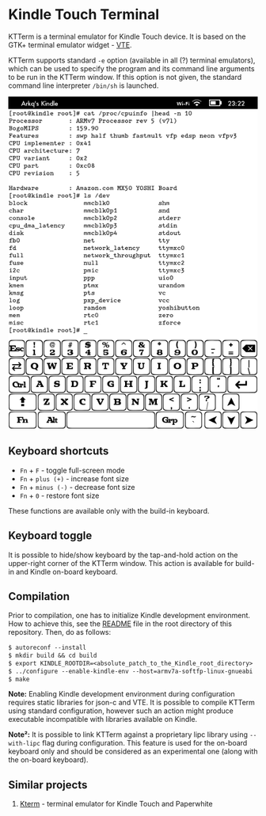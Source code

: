 Kindle Touch Terminal
=====================

KTTerm is a terminal emulator for Kindle Touch device. It is based on the GTK+ terminal emulator
widget - [VTE](https://github.com/GNOME/vte).

KTTerm supports standard `-e` option (available in all (?) terminal emulators), which can be used
to specify the program and its command line arguments to be run in the KTTerm window. If this
option is not given, the standard command line interpreter `/bin/sh` is launched.

![Screenshot](/tools/ktterm/screenshot.png?raw=true)


Keyboard shortcuts
------------------

* `Fn` + `F` - toggle full-screen mode
* `Fn` + `plus (+)` - increase font size
* `Fn` + `minus (-)` - decrease font size
* `Fn` + `0` - restore font size

These functions are available only with the build-in keyboard.


Keyboard toggle
---------------

It is possible to hide/show keyboard by the tap-and-hold action on the upper-right corner of the
KTTerm window. This action is available for build-in and Kindle on-board keyboard.


Compilation
-----------

Prior to compilation, one has to initialize Kindle development environment. How to achieve this,
see the [README](/README.md) file in the root directory of this repository. Then, do as follows:

	$ autoreconf --install
	$ mkdir build && cd build
	$ export KINDLE_ROOTDIR=<absolute_patch_to_the_Kindle_root_directory>
	$ ../configure --enable-kindle-env --host=armv7a-softfp-linux-gnueabi
	$ make

**Note:** Enabling Kindle development environment during configuration requires static libraries
for json-c and VTE. It is possible to compile KTTerm using standard configuration, however such
an action might produce executable incompatible with libraries available on Kindle.

**Note²:** It is possible to link KTTerm against a proprietary lipc library using `--with-lipc`
flag during configuration. This feature is used for the on-board keyboard only and should be
considered as an experimental one (along with the on-board keyboard).


Similar projects
----------------

1. [Kterm](http://www.fabiszewski.net/kindle-terminal/) - terminal emulator for Kindle Touch and
	 Paperwhite
